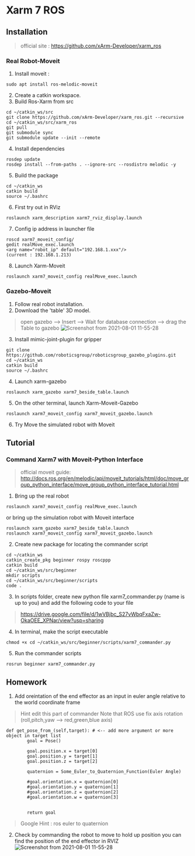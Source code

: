 # Xarm 7 ROS

## Installation
> official site : https://github.com/xArm-Developer/xarm_ros

### Real Robot-Moveit
1. Install moveit : 
```
sudo apt install ros-melodic-moveit
```
2. Create a catkin workspace.
3. Build Ros-Xarm from src
```
cd ~/catkin_ws/src
git clone https://github.com/xArm-Developer/xarm_ros.git --recursive
cd ~/catkin_ws/src/xarm_ros
git pull
git submodule sync
git submodule update --init --remote
```
4. Install dependencies
```
rosdep update
rosdep install --from-paths . --ignore-src --rosdistro melodic -y
```
5. Build the package
```
cd ~/catkin_ws
catkin build
source ~/.bashrc
```
6. First try out in RViz
```
roslaunch xarm_description xarm7_rviz_display.launch
```
7. Config ip address in launcher file
```
roscd xarm7_moveit_config/
gedit realMove_exec.launch
<arg name="robot_ip" default="192.168.1.xxx"/> 
(current : 192.168.1.213)
```
8. Launch Xarm-Moveit
```
roslaunch xarm7_moveit_config realMove_exec.launch
```

### Gazebo-Moveit
1. Follow real robot installation.
2. Download the 'table' 3D model.
> open gazebo --> Insert --> Wait for database connection --> drag the Table to gazebo
> ![Screenshot from 2021-08-01 11-55-28](https://user-images.githubusercontent.com/47204875/127757600-ddbb33b2-254c-4464-9828-f51cee5e022c.png)



3. Install mimic-joint-plugin for gripper
```
git clone https://github.com/roboticsgroup/roboticsgroup_gazebo_plugins.git
cd ~/catkin_ws
catkin build
source ~/.bashrc
```

4. Launch xarm-gazebo
```
roslaunch xarm_gazebo xarm7_beside_table.launch 
```
5. On the other terminal, launch Xarm-Moveit-Gazebo 
```
roslaunch xarm7_moveit_config xarm7_moveit_gazebo.launch
```
6. Try Move the simulated robot with Moveit


## Tutorial

### Command Xarm7 with Moveit-Python Interface
> official moveit guide: 
> http://docs.ros.org/en/melodic/api/moveit_tutorials/html/doc/move_group_python_interface/move_group_python_interface_tutorial.html

1. Bring up the real robot
```
roslaunch xarm7_moveit_config realMove_exec.launch
```
or bring up the simulation robot with Moveit interface
```
roslaunch xarm_gazebo xarm7_beside_table.launch
roslaunch xarm7_moveit_config xarm7_moveit_gazebo.launch

```
2. Create new package for locating the commander script
```
cd ~/catkin_ws
catkin_create_pkg beginner rospy roscppp
catkin build
cd ~/catkin_ws/src/beginner
mkdir scripts
cd ~/catkin_ws/src/beginner/scripts
code .
```
3. In scripts folder, create new python file xarm7_commander.py (name is up to you) and add the following code to your file
> https://drive.google.com/file/d/1wVBjbc_S27vWbqFxaZw-OkaOEE_XPNar/view?usp=sharing

4. In terminal, make the script executable
```
chmod +x cd ~/catkin_ws/src/beginner/scripts/xarm7_commander.py
```
5. Run the commander scripts
```
rosrun beginner xarm7_commander.py
```


## Homework

1. Add oreintation of the end effector as an input in euler angle relative to the world coordinate frame
> Hint edit this part of commander
> Note that ROS use fix axis rotation (roll,pitch,yaw --> red,green,blue axis)
```
def get_pose_from_(self,target): # <-- add more argument or more object in target list
        goal = Pose()

        goal.position.x = target[0]
        goal.position.y = target[1]
        goal.position.z = target[2]
        
        quaternion = Some_Euler_to_Quaternion_Function(Euler Angle)
        
        #goal.orientation.x = quaternion[0] 
        #goal.orientation.y = quaternion[1]
        #goal.orientation.z = quaternion[2]
        #goal.orientation.w = quaternion[3]
        
        
        return goal
```

> Google Hint : ros euler to quaternion

2. Check by commanding the robot to move to hold up position you can find the position of the end effector in RVIZ
![Screenshot from 2021-08-01 11-55-28](https://user-images.githubusercontent.com/47204875/127759407-658d809e-1925-4661-86fa-60cd8efdf462.png)





